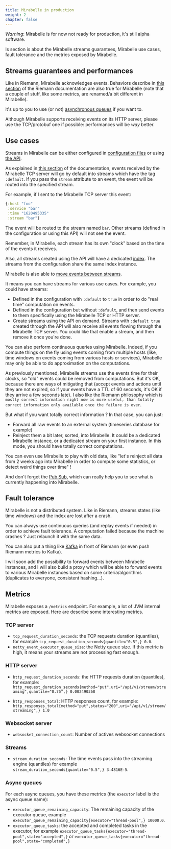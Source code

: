 ```yaml
---
title: Mirabelle in production
weight: 2
chapter: false
---
```


*Warning*: Mirabelle is for now not ready for production, it's still alpha software.

Is section is about the Mirabelle streams guarantees, Mirabelle use cases, fault tolerance and the metrics exposed by Mirabelle.

## Streams guarantees and performances

Like in Riemann, Mirabelle acknowledges events. Behaviors describe in [this section](http://riemann.io/howto.html#client-backpressure-latency-and-queues) of the Riemann documentation are also true for Mirabelle (note that a couple of stuff, like some metrics, are renamed/a bit different in Mirabelle).

it's up to you to use (or not) [asynchronous queues](/howto/stream/#io-and-async-queues) if you want to.

Although Mirabelle supports receiving events on its HTTP server, please use the TCP/protobuf one if possible: performances will be *way* better.

## Use cases

Streams in Mirabelle can be either configured in [configuration files](/howto/configuration/) or using [the API](/api/).

As explained in [this section](/howto/stream/#streams) of the documentation, events received by the Mirabelle TCP server will go by default into streams which have the tag `:default`. If you pass the `stream` attribute to an event, the event will be routed into the specified stream.

For example, if I sent to the Mirabelle TCP server this event:

```clojure
{:host "foo"
 :service "bar"
 :time "1620495335"
 :stream "bar"}
```

The event will be routed to the stream named `bar`. Other streams (defined in the configuration or using this API) will not see the event.

Remember, in Mirabelle, each stream has its own "clock" based on the time of the events it receives.

Also, all streams created using the API will have a dedicated [index](/howto/index/). The streams from the configuration share the same index instance.

Mirabelle is also able to [move events between streams](/howto/stream/#move-events-between-streams).

It means you can have streams for various use cases. For example, you could have streams:

- Defined in the configuration with `:default` to `true` in order to do "real time" computation on events.
- Defined in the configuration but without `:default`, and then send events to them specifically using the Mirabelle TCP or HTTP server.
- Create streams using the API on demand. Streams with `:default true` created through the API will also receive all events flowing through the Mirabelle TCP server. You could like that enable a stream, and then remove it once you're done.

You can also perform continuous queries using Mirabelle. Indeed, if you compute things on the fly using events coming from multiple hosts (like, time windows on events coming from various hosts or services), Mirabelle may only be able to do approximation on the computations.

As previously mentioned, Mirabelle streams use the events time for their clocks, so "old" events could be removed from computations. But it's OK, because there are ways of mitigating that (accept events and actions until they are not expired, so if your events have a TTL of 60 seconds, it's OK if they arrive a few seconds late). I also like the Riemann philosophy which is `mostly correct information right now is more useful, than totally correct information only available once the failure is over`.

But what if you want totally correct information ? In that case, you can just:

- Forward all raw events to an external system (timeseries database for example)
- Reinject them a bit later, sorted, into Mirabelle. It could be a dedicated Mirabelle instance, or a dedicated stream on your first instance. In this mode, you should have totally correct computations.

You can even use Mirabelle to play with old data, like "let's reinject all data from 2 weeks ago into Mirabelle in order to compute some statistics, or detect weird things over time" !

And don't forget the [Pub Sub](/howto/pubsub/), which can really help you to see what is currently happening into Mirabelle.

## Fault tolerance

Mirabelle is not a distributed system. Like in Riemann, streams states (like time windows) and the index are lost after a crash.

You can always use continuous queries (and replay events if needed) in order to achieve fault tolerance. A computation failed because the machine crashes ? Just relaunch it with the same data.

You can also put a thing like [Kafka](https://kafka.apache.org/) in front of Riemann (or even push Riemann metrics to Kafka).

I will soon add the possibility to forward events between Mirabelle instances, and I will also build a proxy which will be able to forward events to various Mirabelle instances based on some criteria/algorithms (duplicates to everyone, consistent hashing...).

## Metrics

Mirabelle exposes a `/metrics` endpoint. For example, a lot of JVM internal metrics are exposed. Here are describe some interesting metrics.

### TCP server

- `tcp_request_duration_seconds`: the TCP requests duration (quantiles), for example `tcp_request_duration_seconds{quantile="0.5",} 0.0`.
- `netty_event_executor_queue_size`: the Netty queue size. If this metric is high, it means your streams are not processing fast enough.

### HTTP server

- `http_request_duration_seconds`: the HTTP requests duration (quantiles), for example: `http_request_duration_seconds{method="put",uri="/api/v1/stream/streaming",quantile="0.75",} 0.002490368`

- `http_responses_total`: HTTP responses count, for example: `http_responses_total{method="put",status="200",uri="/api/v1/stream/streaming",} 1.0`

### Websocket server

- `websocket_connection_count`: Number of actives websocket connections

### Streams

- `stream_duration_seconds`: The time events pass into the streaming engine (quantiles) for example `stream_duration_seconds{quantile="0.5",} 3.4816E-5`.

### Async queues

For each async queues, you have these metrics (the `executor` label is the async queue name):

- `executor_queue_remaining_capacity`: The remaining capacity of the executor queue, example `executor_queue_remaining_capacity{executor="thread-pool",} 10000.0`.
- `executor_queue_tasks`: the accepted and completed tasks in the executor, for example `executor_queue_tasks{executor="thread-pool",state="accepted",}` or `executor_queue_tasks{executor="thread-pool",state="completed",}`
